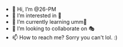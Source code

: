 - 👋 Hi, I’m @26-PM
- 👀 I’m interested in 🤔
- 🌱 I’m currently learning umm🧨
- 💞️ I’m looking to collaborate on 🎭
- 📫 How to reach me? Sorry you can't lol. :)

<!---
26-PM/26-PM is a ✨ special ✨ repository because its `README.md` (this file) appears on your GitHub profile.
You can click the Preview link to take a look at your changes.
--->
